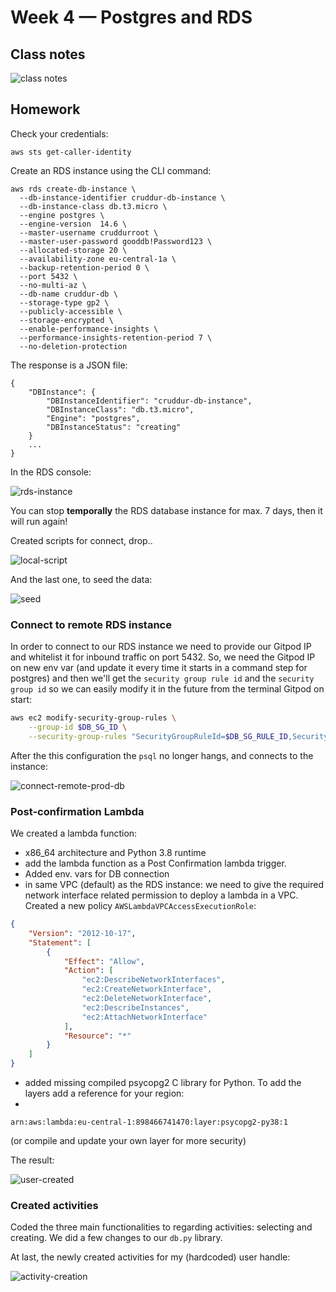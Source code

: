 # Week 4 — Postgres and RDS
## Class notes
![class notes](./assets/week4/week4_livestram.jpg)

## Homework

Check your credentials: 

`aws sts get-caller-identity`

Create an RDS instance using the CLI command:
```
aws rds create-db-instance \
  --db-instance-identifier cruddur-db-instance \
  --db-instance-class db.t3.micro \
  --engine postgres \
  --engine-version  14.6 \
  --master-username cruddurroot \
  --master-user-password gooddb!Password123 \
  --allocated-storage 20 \
  --availability-zone eu-central-1a \
  --backup-retention-period 0 \
  --port 5432 \
  --no-multi-az \
  --db-name cruddur-db \
  --storage-type gp2 \
  --publicly-accessible \
  --storage-encrypted \
  --enable-performance-insights \
  --performance-insights-retention-period 7 \
  --no-deletion-protection
```
The response is a JSON file: 
```
{
    "DBInstance": {
        "DBInstanceIdentifier": "cruddur-db-instance",
        "DBInstanceClass": "db.t3.micro",
        "Engine": "postgres",
        "DBInstanceStatus": "creating"
    }
    ...
}
```
In the RDS console:

![rds-instance](./assets/week4/rds-instance-creating.png)

You can stop **temporally** the RDS database instance for max. 7 days, then it will run again!

Created scripts for connect, drop..

![local-script](./assets/week4/psql-local-conn.string.png)

And the last one, to seed the data:

![seed](./assets/week4/seed-command.png)

### Connect to remote RDS instance

In order to connect to our RDS instance we need to provide our Gitpod IP and whitelist it for inbound traffic on port 5432. So, we need the Gitpod IP on new env var (and update it every time it starts in a command step for postgres) and then we'll get the `security group rule id` and the `security group id` so we can easily modify it in the future from the terminal Gitpod on start:

```bash
aws ec2 modify-security-group-rules \
    --group-id $DB_SG_ID \
    --security-group-rules "SecurityGroupRuleId=$DB_SG_RULE_ID,SecurityGroupRule={IpProtocol=tcp,FromPort=5432,ToPort=5432,CidrIpv4=$GITPOD_IP/32}"
```

After the this configuration the `psql` no longer hangs, and connects to the instance:

![connect-remote-prod-db](./assets/week4/prod-db-connect.png)

### Post-confirmation Lambda

We created a lambda function:
- x86_64 architecture and Python 3.8 runtime
- add the lambda function as a Post Confirmation lambda trigger.
- Added env. vars for DB connection
- in same VPC (default) as the RDS instance: we need to give the required network interface related permission to deploy a lambda in a VPC. Created a new policy `AWSLambdaVPCAccessExecutionRole`:

```json
{
    "Version": "2012-10-17",
    "Statement": [
        {
            "Effect": "Allow",
            "Action": [
                "ec2:DescribeNetworkInterfaces",
                "ec2:CreateNetworkInterface",
                "ec2:DeleteNetworkInterface",
                "ec2:DescribeInstances",
                "ec2:AttachNetworkInterface"
            ],
            "Resource": "*"
        }
    ]
}
```
- added missing compiled psycopg2 C library for Python. To add the layers add a reference for your region:
- 
`arn:aws:lambda:eu-central-1:898466741470:layer:psycopg2-py38:1`

(or compile and update your own layer for more security)

The result:

![user-created](./assets/week4/prod_user_created.png)

### Created activities

Coded the three main functionalities to regarding activities: selecting and creating. We did a few changes to our `db.py` library.

At last, the newly created activities for my (hardcoded) user handle:

![activity-creation](./assets/week4/created_activities.png)



